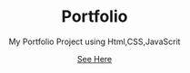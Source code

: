 <div align="center">
   <h1 >Portfolio</h1>
   <p>My Portfolio Project using Html,CSS,JavaScrit</p>
   <!-- [Link](https://krishnamohan-code.github.io/Portfolio/) -->
  <a href="https://krishnamohan-code.github.io/Portfolio/" target="_blank">See Here</a>
</div>